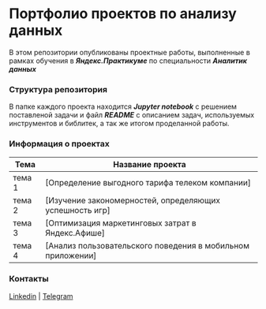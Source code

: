 # Портфолио проектов по анализу данных

В этом репозитории опубликованы проектные работы, выполненные в рамках обучения в **_Яндекс.Практикуме_** по специальности **_Аналитик данных_**

### Структура репозитория

В папке каждого проекта находится **_Jupyter notebook_** с решением поставленой задачи и файл **_README_** с описанием задач, используемых инструментов и библитек, а так же итогом проделанной работы.

### Информация о проектах

|Тема   |Название проекта   |
|---|---|
|тема 1   |[Определение выгодного тарифа телеком компании] 
|тема 2   |[Изучение закономерностей, определяющих успешность игр] 
|тема 3   |[Оптимизация маркетинговых затрат в Яндекс.Афише] 
|тема 4   |[Анализ пользовательского поведения в мобильном приложении] 


### Контакты
[Linkedin](https://www.linkedin.com/in/dmch/) | 
[Telegram](https://t.me/dmch0)
